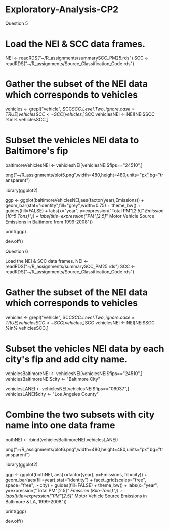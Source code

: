 # Exploratory-Analysis-CP2

Question 5

# Load the NEI & SCC data frames.
NEI <- readRDS("~/R_assignments/summarySCC_PM25.rds")
SCC <- readRDS("~/R_assignments/Source_Classification_Code.rds")

# Gather the subset of the NEI data which corresponds to vehicles
vehicles <- grepl("vehicle", SCC$SCC.Level.Two, ignore.case=TRUE)
vehiclesSCC <- SCC[vehicles,]$SCC
vehiclesNEI <- NEI[NEI$SCC %in% vehiclesSCC,]

# Subset the vehicles NEI data to Baltimore's fip
baltimoreVehiclesNEI <- vehiclesNEI[vehiclesNEI$fips=="24510",]

png("~/R_assignments/plot5.png",width=480,height=480,units="px",bg="transparent")

library(ggplot2)

ggp <- ggplot(baltimoreVehiclesNEI,aes(factor(year),Emissions)) +
  geom_bar(stat="identity",fill="grey",width=0.75) +
  theme_bw() +  guides(fill=FALSE) +
  labs(x="year", y=expression("Total PM"[2.5]*" Emission (10^5 Tons)")) + 
  labs(title=expression("PM"[2.5]*" Motor Vehicle Source Emissions in Baltimore from 1999-2008"))

print(ggp)

dev.off()

Question 6

Load the NEI & SCC data frames.
NEI <- readRDS("~/R_assignments/summarySCC_PM25.rds")
SCC <- readRDS("~/R_assignments/Source_Classification_Code.rds")

# Gather the subset of the NEI data which corresponds to vehicles
vehicles <- grepl("vehicle", SCC$SCC.Level.Two, ignore.case=TRUE)
vehiclesSCC <- SCC[vehicles,]$SCC
vehiclesNEI <- NEI[NEI$SCC %in% vehiclesSCC,]

# Subset the vehicles NEI data by each city's fip and add city name.
vehiclesBaltimoreNEI <- vehiclesNEI[vehiclesNEI$fips=="24510",]
vehiclesBaltimoreNEI$city <- "Baltimore City"

vehiclesLANEI <- vehiclesNEI[vehiclesNEI$fips=="06037",]
vehiclesLANEI$city <- "Los Angeles County"

# Combine the two subsets with city name into one data frame
bothNEI <- rbind(vehiclesBaltimoreNEI,vehiclesLANEI)

png("~/R_assignments/plot6.png",width=480,height=480,units="px",bg="transparent")

library(ggplot2)
 
ggp <- ggplot(bothNEI, aes(x=factor(year), y=Emissions, fill=city)) +
 geom_bar(aes(fill=year),stat="identity") +
 facet_grid(scales="free", space="free", .~city) +
 guides(fill=FALSE) + theme_bw() +
 labs(x="year", y=expression("Total PM"[2.5]*" Emission (Kilo-Tons)")) + 
 labs(title=expression("PM"[2.5]*" Motor Vehicle Source Emissions in Baltimore & LA, 1999-2008"))
 
print(ggp)

dev.off()
